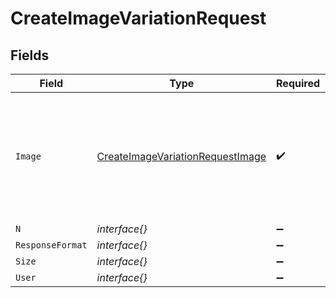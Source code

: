 # CreateImageVariationRequest


## Fields

| Field                                                                                                    | Type                                                                                                     | Required                                                                                                 | Description                                                                                              |
| -------------------------------------------------------------------------------------------------------- | -------------------------------------------------------------------------------------------------------- | -------------------------------------------------------------------------------------------------------- | -------------------------------------------------------------------------------------------------------- |
| `Image`                                                                                                  | [CreateImageVariationRequestImage](../../models/shared/createimagevariationrequestimage.md)              | :heavy_check_mark:                                                                                       | The image to use as the basis for the variation(s). Must be a valid PNG file, less than 4MB, and square. |
| `N`                                                                                                      | *interface{}*                                                                                            | :heavy_minus_sign:                                                                                       | N/A                                                                                                      |
| `ResponseFormat`                                                                                         | *interface{}*                                                                                            | :heavy_minus_sign:                                                                                       | N/A                                                                                                      |
| `Size`                                                                                                   | *interface{}*                                                                                            | :heavy_minus_sign:                                                                                       | N/A                                                                                                      |
| `User`                                                                                                   | *interface{}*                                                                                            | :heavy_minus_sign:                                                                                       | N/A                                                                                                      |